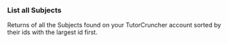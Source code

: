 ### List all Subjects

Returns of all the Subjects found on your TutorCruncher account sorted by their ids with the
largest id first.
